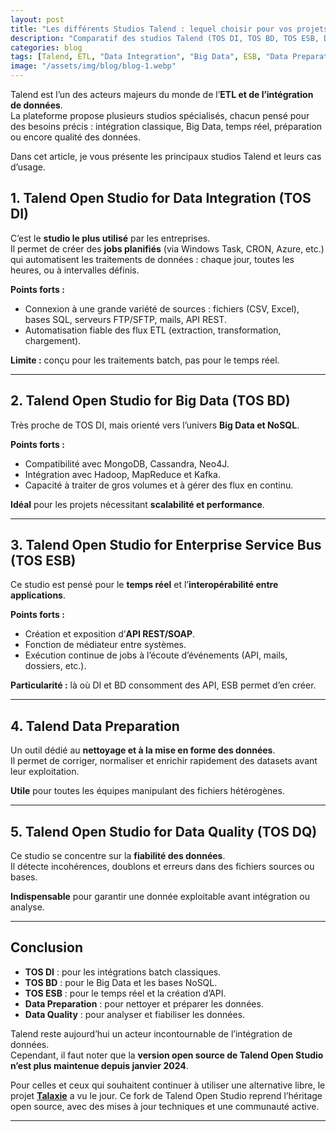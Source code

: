 ```yaml
---
layout: post
title: "Les différents Studios Talend : lequel choisir pour vos projets Data ?"
description: "Comparatif des studios Talend (TOS DI, TOS BD, TOS ESB, Data Preparation, Data Quality) et leurs cas d’usage, avec une ouverture sur Talaxie."
categories: blog
tags: [Talend, ETL, "Data Integration", "Big Data", ESB, "Data Preparation", "Data Quality", "Talaxie"]
image: "/assets/img/blog/blog-1.webp"
---
```


Talend est l’un des acteurs majeurs du monde de l’**ETL et de l’intégration de données**.  
La plateforme propose plusieurs studios spécialisés, chacun pensé pour des besoins précis : intégration classique, Big Data, temps réel, préparation ou encore qualité des données.  

Dans cet article, je vous présente les principaux studios Talend et leurs cas d’usage.  

<!--more-->

## 1. Talend Open Studio for Data Integration (TOS DI)

C’est le **studio le plus utilisé** par les entreprises.  
Il permet de créer des **jobs planifiés** (via Windows Task, CRON, Azure, etc.) qui automatisent les traitements de données : chaque jour, toutes les heures, ou à intervalles définis.  

**Points forts :**
- Connexion à une grande variété de sources : fichiers (CSV, Excel), bases SQL, serveurs FTP/SFTP, mails, API REST.  
- Automatisation fiable des flux ETL (extraction, transformation, chargement).  

**Limite :** conçu pour les traitements batch, pas pour le temps réel.  

---

## 2. Talend Open Studio for Big Data (TOS BD)

Très proche de TOS DI, mais orienté vers l’univers **Big Data et NoSQL**.  

**Points forts :**
- Compatibilité avec MongoDB, Cassandra, Neo4J.  
- Intégration avec Hadoop, MapReduce et Kafka.  
- Capacité à traiter de gros volumes et à gérer des flux en continu.  

**Idéal** pour les projets nécessitant **scalabilité et performance**.  

---

## 3. Talend Open Studio for Enterprise Service Bus (TOS ESB)

Ce studio est pensé pour le **temps réel** et l’**interopérabilité entre applications**.  

**Points forts :**
- Création et exposition d’**API REST/SOAP**.  
- Fonction de médiateur entre systèmes.  
- Exécution continue de jobs à l’écoute d’événements (API, mails, dossiers, etc.).  

**Particularité :** là où DI et BD consomment des API, ESB permet d’en créer.  

---

## 4. Talend Data Preparation

Un outil dédié au **nettoyage et à la mise en forme des données**.  
Il permet de corriger, normaliser et enrichir rapidement des datasets avant leur exploitation.  

**Utile** pour toutes les équipes manipulant des fichiers hétérogènes.  

---

## 5. Talend Open Studio for Data Quality (TOS DQ)

Ce studio se concentre sur la **fiabilité des données**.  
Il détecte incohérences, doublons et erreurs dans des fichiers sources ou bases.  

**Indispensable** pour garantir une donnée exploitable avant intégration ou analyse.  

---

## Conclusion

- **TOS DI** : pour les intégrations batch classiques.  
- **TOS BD** : pour le Big Data et les bases NoSQL.  
- **TOS ESB** : pour le temps réel et la création d’API.  
- **Data Preparation** : pour nettoyer et préparer les données.  
- **Data Quality** : pour analyser et fiabiliser les données.  

Talend reste aujourd’hui un acteur incontournable de l’intégration de données.  
Cependant, il faut noter que la **version open source de Talend Open Studio n’est plus maintenue depuis janvier 2024**.  

Pour celles et ceux qui souhaitent continuer à utiliser une alternative libre, le projet [**Talaxie**](https://talaxie.deilink.fr/) a vu le jour. Ce fork de Talend Open Studio reprend l’héritage open source, avec des mises à jour techniques et une communauté active.  

---
